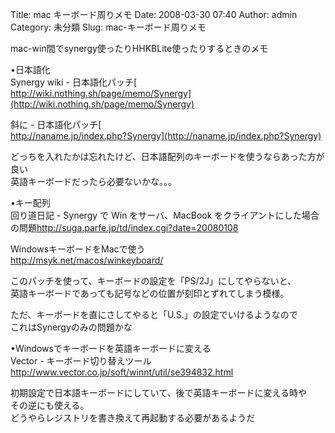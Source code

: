 Title: mac キーボード周りメモ
Date: 2008-03-30 07:40
Author: admin
Category: 未分類
Slug: mac-キーボード周りメモ

mac-win間でsynergy使ったりHHKBLite使ったりするときのメモ

<!--more-->  
•日本語化  
Synergy wiki - 日本語化パッチ[  
http://wiki.nothing.sh/page/memo/Synergy](http://wiki.nothing.sh/page/memo/Synergy)

斜に - 日本語化パッチ[  
http://naname.jp/index.php?Synergy](http://naname.jp/index.php?Synergy)

どっちを入れたかは忘れたけど、日本語配列のキーボードを使うならあった方が良い  
英語キーボードだったら必要ないかな。。。

•キー配列  
回り道日記 - Synergy で Win をサーバ、MacBook
をクライアントにした場合の問題<http://suga.parfe.jp/td/index.cgi?date=20080108>

WindowsキーボードをMacで使う  
<http://msyk.net/macos/winkeyboard/>

このパッチを使って、キーボードの設定を「PS/2J」にしてやらないと、  
英語キーボードであっても記号などの位置が刻印とずれてしまう模様。

ただ、キーボードを直にさしてやると「U.S.」の設定でいけるようなので  
これはSynergyのみの問題かな

•Windowsでキーボードを英語キーボードに変える  
Vector - キーボード切り替えツール  
<http://www.vector.co.jp/soft/winnt/util/se394832.html>

初期設定で日本語キーボードにしていて、後で英語キーボードに変える時や  
その逆にも使える。  
どうやらレジストリを書き換えて再起動する必要があるようだ
